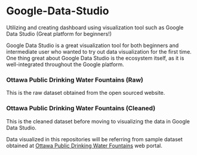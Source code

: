 # Google-Data-Studio
Utilizing and creating dashboard using visualization tool such as Google Data Studio (Great platform for beginners!)

Google Data Studio is a great visualization tool for both beginners and intermediate user who wanted to try out data visualization for the first time. 
One thing great about Google Data Studio is the ecosystem itself, as it is well-integrated throughout the Google platform.

### Ottawa Public Drinking Water Fountains (Raw) 
This is the raw dataset obtained from the open sourced website. 

### Ottawa Public Drinking Water Fountains (Cleaned) 
This is the cleaned dataset before moving to visualizing the data in Google Data Studio.

Data visualized in this repositories will be referring from sample dataset obtained at [Ottawa Public Drinking Water Fountains](https://open.ottawa.ca/maps/public-drinking-water-fountains) web portal. 
